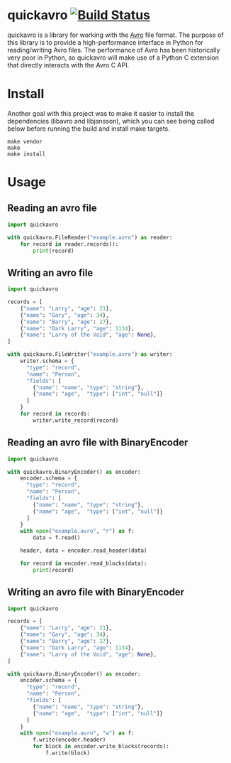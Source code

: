 # quickavro [![Build Status](https://travis-ci.org/ChrisRx/quickavro.svg?branch=master)](https://travis-ci.org/ChrisRx/quickavro)

quickavro is a library for working with the [Avro](https://avro.apache.org) file format. The purpose of this library is to provide a high-performance interface in Python for reading/writing Avro files.  The performance of Avro has been historically very poor in Python, so quickavro will make use of a Python C extension that directly interacts with the Avro C API.

# Install

Another goal with this project was to make it easier to install the dependencies (libavro and libjansson), which you can see being called below before running the build and install make targets.

```Shell
make vendor
make
make install
```

# Usage

## Reading an avro file

```Python
import quickavro

with quickavro.FileReader("example.avro") as reader:
    for record in reader.records():
        print(record)
```

## Writing an avro file

```Python
import quickavro

records = [
    {"name": "Larry", "age": 21},
    {"name": "Gary", "age": 34},
    {"name": "Barry", "age": 27},
    {"name": "Dark Larry", "age": 1134},
    {"name": "Larry of the Void", "age": None},
]

with quickavro.FileWriter("example.avro") as writer:
    writer.schema = {
      "type": "record",
      "name": "Person",
      "fields": [
        {"name": "name", "type": "string"},
        {"name": "age",  "type": ["int", "null"]}
      ]
    }
    for record in records:
        writer.write_record(record)
```

## Reading an avro file with BinaryEncoder

```Python
import quickavro

with quickavro.BinaryEncoder() as encoder:
    encoder.schema = {
      "type": "record",
      "name": "Person",
      "fields": [
        {"name": "name", "type": "string"},
        {"name": "age",  "type": ["int", "null"]}
      ]
    }
    with open("example.avro", "r") as f:
        data = f.read()

    header, data = encoder.read_header(data)

    for record in encoder.read_blocks(data):
        print(record)
```

## Writing an avro file with BinaryEncoder

```Python
import quickavro

records = [
    {"name": "Larry", "age": 21},
    {"name": "Gary", "age": 34},
    {"name": "Barry", "age": 27},
    {"name": "Dark Larry", "age": 1134},
    {"name": "Larry of the Void", "age": None},
]

with quickavro.BinaryEncoder() as encoder:
    encoder.schema = {
      "type": "record",
      "name": "Person",
      "fields": [
        {"name": "name", "type": "string"},
        {"name": "age",  "type": ["int", "null"]}
      ]
    }
    with open("example.avro", "w") as f:
        f.write(encoder.header)
        for block in encoder.write_blocks(records):
            f.write(block)
```
